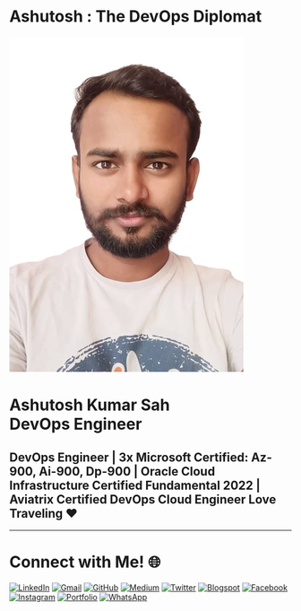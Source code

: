 Ashutosh : The DevOps Diplomat
==============================

![](ashutosh-photo.jpg)

Ashutosh Kumar Sah  
DevOps Engineer
====================================

## DevOps Engineer | 3x Microsoft Certified: Az-900, Ai-900, Dp-900 | Oracle Cloud Infrastructure Certified Fundamental 2022 | Aviatrix Certified DevOps Cloud Engineer Love Traveling ❤️
------------------------------------------------------------------------------------------------------------------------------------------------------------------------------------------------------------
# Connect with Me! 🌐

[![LinkedIn](https://img.icons8.com/color/48/000000/linkedin.png)](https://www.linkedin.com/in/ashutosh-k1)
[![Gmail](https://img.icons8.com/color/48/000000/gmail--v1.png)](https://mail.google.com/mail/u/0/?fs=1&to=anandashtuosh803@gmail.com&su=SUBJECT&body=BODY&tf=cm)
[![GitHub](https://img.icons8.com/ios-glyphs/48/000000/github.png)](https://github.com/ashu-cybertron)
[![Medium](https://img.icons8.com/ios-filled/50/000000/medium-monogram.png)](https://ashutosh-k1.medium.com)
[![Twitter](https://img.icons8.com/color/48/000000/twitter--v1.png)](https://x.com/Ashutos10759591)
[![Blogspot](https://img.icons8.com/color/48/000000/blogger.png)](https://ashu-cybertron.blogspot.com/)
[![Facebook](https://img.icons8.com/fluency/48/000000/facebook.png)](https://www.facebook.com/ashutosh.kumarsah.3344)
[![Instagram](https://img.icons8.com/fluency/48/000000/instagram-new.png)](https://www.instagram.com/thedevopsdiplomat?igsh=NTlmdTYybTlicWM0)
[![Portfolio](https://img.icons8.com/fluency/48/000000/internet.png)](https://ashu-cybertron.github.io/)
[![WhatsApp](https://img.icons8.com/color/48/000000/whatsapp--v1.png)](https://wa.me/918294489292)






